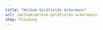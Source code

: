 ```yaml
---
title: "Welkom Goldfields Ackermans"
url: /welkom/welkom-goldfields-ackermans/
shop: Kleidung
---
```

